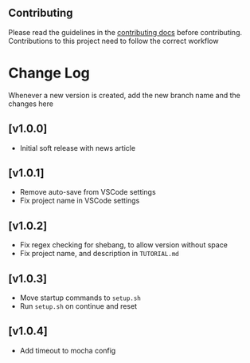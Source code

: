 ## Contributing

Please read the guidelines in the [contributing docs](https://contribute.freecodecamp.org/#/how-to-work-on-tutorials-that-use-coderoad) before contributing. Contributions to this project need to follow the correct workflow

# Change Log

Whenever a new version is created, add the new branch name and the changes here

## [v1.0.0]

- Initial soft release with news article

## [v1.0.1]

- Remove auto-save from VSCode settings
- Fix project name in VSCode settings

## [v1.0.2]

- Fix regex checking for shebang, to allow version without space
- Fix project name, and description in `TUTORIAL.md`

## [v1.0.3]

- Move startup commands to `setup.sh`
- Run `setup.sh` on continue and reset

## [v1.0.4]

- Add timeout to mocha config
